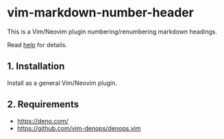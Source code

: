 # vim-markdown-number-header

This is a Vim/Neovim plugin numbering/renumbering markdown headings.

Read [help](doc/markdown-number-header.txt) for details.

## 1. Installation

Install as a general Vim/Neovim plugin.

## 2. Requirements

- <https://deno.com/>
- <https://github.com/vim-denops/denops.vim>
